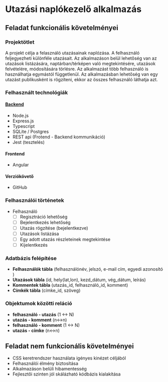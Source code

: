 # Utazási naplókezelő alkalmazás

## Feladat funkcionális követelményei

### Projektötlet

A projekt célja a felasználó utazásainak naplózása. A felhasználó feljegyezheti különféle utazásait. Az alkalmazáson belül lehetőség van az utazások listázására, naptárban/térképen való megtekintésére, utazások felvételére, módosítására törlésre. Az alkalmazást több felhasználó is használhatja egymástól függetlenül. Az alkalmazásban lehetőség van egy utazást publikusként is rögzíteni, ekkor az összes felhasználó láthatja azt.

### Felhasznált technológiák

#### [Backend](https://github.com/MatyiFKBT/travel/wiki/backend)

- Node.js
- Express.js
- Typescript
- SQLite / Postgres
- REST api (Frotend - Backend kommunikáció)
- Jest (tesztelés)

#### Frontend

- Angular

#### Verziókövető

- GitHub

### Felhasználói történetek

- Felhasználó
  - [ ] Regisztráció lehetőség
  - [ ] Bejelentkezés lehetőség
  - [ ] Utazás rögzítése (bejelentkezve)
  - [ ] Utazások listázása
  - [ ] Egy adott utazás részleteinek megtekintése
  - [ ] Kijelentkezés

### Adatbázis felépítése

- **Felhasználók tábla** (felhasználónév, jelszó, e-mail cím, egyedi azonosító )
- **Utazások tábla** (id, hely(lat,lon), kezd_dátum, vég_dátum, leírás)
- **Kommentek tábla** (utazás_id, felhasználó_id, komment)
- **Címkék tábla** (címke_id, szöveg)

### Objektumok közötti reláció

- **felhasználó - utazás** (1 <-> N)
- **utazás - komment** (n<->n)
- **felhasználó - komment** (1 <-> N)
- **utazás - címke** (n<->n)

## Feladat nem funkcionális követelményei

- CSS keretrendszer használata igényes kinézet céljából
- Felhasználói élmény biztosítása
- Alkalmazáson belüli hibamentesség
- Fejlesztői szinten jól skálázható kódbázis kialakítása
